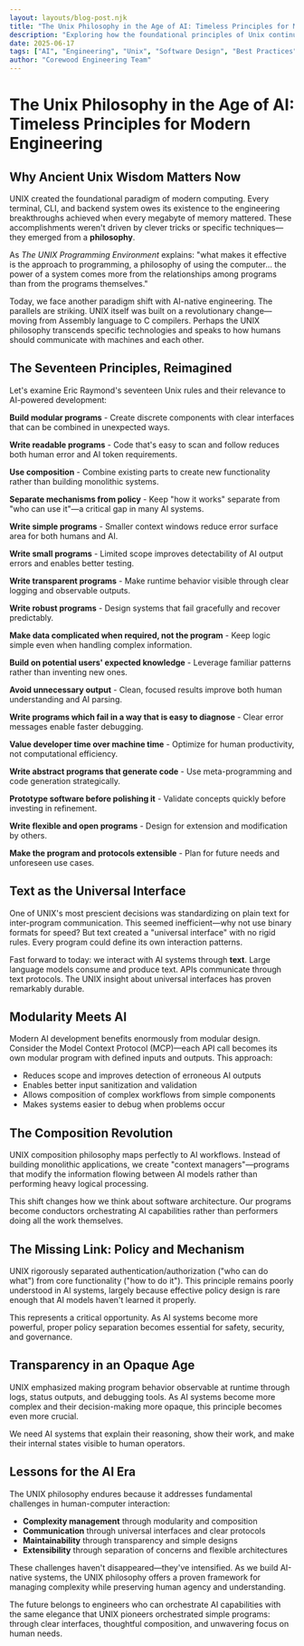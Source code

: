 ```yaml
---
layout: layouts/blog-post.njk
title: "The Unix Philosophy in the Age of AI: Timeless Principles for Modern Engineering"
description: "Exploring how the foundational principles of Unix continue to guide modern AI development, from modularity to transparency and human-centric design."
date: 2025-06-17
tags: ["AI", "Engineering", "Unix", "Software Design", "Best Practices"]
author: "Corewood Engineering Team"
---
```


# The Unix Philosophy in the Age of AI: Timeless Principles for Modern Engineering

## Why Ancient Unix Wisdom Matters Now

UNIX created the foundational paradigm of modern computing. Every terminal, CLI, and backend system owes its existence to the engineering breakthroughs achieved when every megabyte of memory mattered. These accomplishments weren't driven by clever tricks or specific techniques—they emerged from a **philosophy**.

As *The UNIX Programming Environment* explains: "what makes it effective is the approach to programming, a philosophy of using the computer... the power of a system comes more from the relationships among programs than from the programs themselves."

Today, we face another paradigm shift with AI-native engineering. The parallels are striking. UNIX itself was built on a revolutionary change—moving from Assembly language to C compilers. Perhaps the UNIX philosophy transcends specific technologies and speaks to how humans should communicate with machines and each other.

## The Seventeen Principles, Reimagined

Let's examine Eric Raymond's seventeen Unix rules and their relevance to AI-powered development:

**Build modular programs** - Create discrete components with clear interfaces that can be combined in unexpected ways.

**Write readable programs** - Code that's easy to scan and follow reduces both human error and AI token requirements.

**Use composition** - Combine existing parts to create new functionality rather than building monolithic systems.

**Separate mechanisms from policy** - Keep "how it works" separate from "who can use it"—a critical gap in many AI systems.

**Write simple programs** - Smaller context windows reduce error surface area for both humans and AI.

**Write small programs** - Limited scope improves detectability of AI output errors and enables better testing.

**Write transparent programs** - Make runtime behavior visible through clear logging and observable outputs.

**Write robust programs** - Design systems that fail gracefully and recover predictably.

**Make data complicated when required, not the program** - Keep logic simple even when handling complex information.

**Build on potential users' expected knowledge** - Leverage familiar patterns rather than inventing new ones.

**Avoid unnecessary output** - Clean, focused results improve both human understanding and AI parsing.

**Write programs which fail in a way that is easy to diagnose** - Clear error messages enable faster debugging.

**Value developer time over machine time** - Optimize for human productivity, not computational efficiency.

**Write abstract programs that generate code** - Use meta-programming and code generation strategically.

**Prototype software before polishing it** - Validate concepts quickly before investing in refinement.

**Write flexible and open programs** - Design for extension and modification by others.

**Make the program and protocols extensible** - Plan for future needs and unforeseen use cases.

## Text as the Universal Interface

One of UNIX's most prescient decisions was standardizing on plain text for inter-program communication. This seemed inefficient—why not use binary formats for speed? But text created a "universal interface" with no rigid rules. Every program could define its own interaction patterns.

Fast forward to today: we interact with AI systems through **text**. Large language models consume and produce text. APIs communicate through text protocols. The UNIX insight about universal interfaces has proven remarkably durable.

## Modularity Meets AI

Modern AI development benefits enormously from modular design. Consider the Model Context Protocol (MCP)—each API call becomes its own modular program with defined inputs and outputs. This approach:

- Reduces scope and improves detection of erroneous AI outputs
- Enables better input sanitization and validation
- Allows composition of complex workflows from simple components
- Makes systems easier to debug when problems occur

## The Composition Revolution

UNIX composition philosophy maps perfectly to AI workflows. Instead of building monolithic applications, we create "context managers"—programs that modify the information flowing between AI models rather than performing heavy logical processing.

This shift changes how we think about software architecture. Our programs become conductors orchestrating AI capabilities rather than performers doing all the work themselves.

## The Missing Link: Policy and Mechanism

UNIX rigorously separated authentication/authorization ("who can do what") from core functionality ("how to do it"). This principle remains poorly understood in AI systems, largely because effective policy design is rare enough that AI models haven't learned it properly.

This represents a critical opportunity. As AI systems become more powerful, proper policy separation becomes essential for safety, security, and governance.

## Transparency in an Opaque Age

UNIX emphasized making program behavior observable at runtime through logs, status outputs, and debugging tools. As AI systems become more complex and their decision-making more opaque, this principle becomes even more crucial.

We need AI systems that explain their reasoning, show their work, and make their internal states visible to human operators.

## Lessons for the AI Era

The UNIX philosophy endures because it addresses fundamental challenges in human-computer interaction:

- **Complexity management** through modularity and composition
- **Communication** through universal interfaces and clear protocols  
- **Maintainability** through transparency and simple designs
- **Extensibility** through separation of concerns and flexible architectures

These challenges haven't disappeared—they've intensified. As we build AI-native systems, the UNIX philosophy offers a proven framework for managing complexity while preserving human agency and understanding.

The future belongs to engineers who can orchestrate AI capabilities with the same elegance that UNIX pioneers orchestrated simple programs: through clear interfaces, thoughtful composition, and unwavering focus on human needs. 
